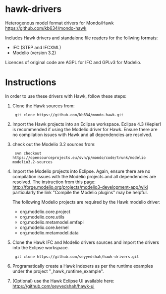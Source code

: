hawk-drivers
============

Heterogenous model format drivers for Mondo/Hawk https://github.com/kb634/mondo-hawk

Includes Hawk drivers and standalone file readers for the follwing formats:

 * IFC (STEP and IFCXML)
 * Modelio (version 3.2)

Licences of original code are AGPL for IFC and GPLv3 for Modelio.

Instructions
============


In order to use these drivers with Hawk, follow these steps:

1. Clone the Hawk sources from:

		git clone https://github.com/kb634/mondo-hawk.git

2. Import the Hawk projects into an Eclipse workspace. Eclipse 4.3 (Kepler) is recommended if using the Modelio driver for Hawk. Ensure there are no compilation issues with Hawk and all dependencies are resolved.

3. check out the Modelio 3.2 sources from:

		svn checkout https://opensourceprojects.eu/svn/p/mondo/code/trunk/modelio modelio3.2-sources

4. Import the Modelio projects into Eclipse. Again, ensure there are no compilation issues with the Modelio projects and all dependencies are resolved. The instruction from this page: http://forge.modelio.org/projects/modelio3-development-app/wiki particularly the link "Compile the Modelio plugins" may be helpful.

	The following Modelio projects are required by the Hawk modelio driver:
	* org.modelio.core.project
	* org.modelio.core.utils
	* org.modelio.metamodel.emfapi
	* org.modelio.core.kernel
	* org.modelio.metamodel.data

5. Clone the Hawk IFC and Modelio drivers sources and import the drivers into the Eclipse workspace.

		git clone https://github.com/seyyedshah/hawk-drivers.git

6. Programatically create a Hawk indexers as per the runtime examples under the project "_hawk_runtime_example".

7. (Optional) use the Hawk Eclipse UI available here: https://github.com/seyyedshah/hawk-ui
